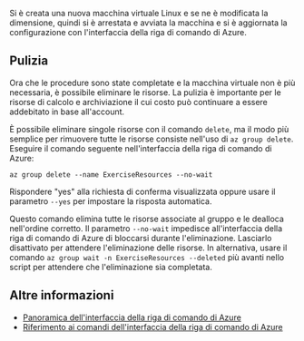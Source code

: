 Si è creata una nuova macchina virtuale Linux e se ne è modificata la dimensione, quindi si è arrestata e avviata la macchina e si è aggiornata la configurazione con l'interfaccia della riga di comando di Azure.

## <a name="cleanup"></a>Pulizia

Ora che le procedure sono state completate e la macchina virtuale non è più necessaria, è possibile eliminare le risorse. La pulizia è importante per le risorse di calcolo e archiviazione il cui costo può continuare a essere addebitato in base all'account. 

È possibile eliminare singole risorse con il comando `delete`, ma il modo più semplice per rimuovere tutte le risorse consiste nell'uso di `az group delete`. Eseguire il comando seguente nell'interfaccia della riga di comando di Azure:

```azurecli
az group delete --name ExerciseResources --no-wait
```

Rispondere "yes" alla richiesta di conferma visualizzata oppure usare il parametro `--yes` per impostare la risposta automatica.

Questo comando elimina tutte le risorse associate al gruppo e le dealloca nell'ordine corretto. Il parametro `--no-wait` impedisce all'interfaccia della riga di comando di Azure di bloccarsi durante l'eliminazione. Lasciarlo disattivato per attendere l'eliminazione delle risorse. In alternativa, usare il comando `az group wait -n ExerciseResources --deleted` più avanti nello script per attendere che l'eliminazione sia completata.


## <a name="further-reading"></a>Altre informazioni

* [Panoramica dell'interfaccia della riga di comando di Azure](https://docs.microsoft.com/cli/azure/?view=azure-cli-latest)
* [Riferimento ai comandi dell'interfaccia della riga di comando di Azure](https://docs.microsoft.com/cli/azure/reference-index?view=azure-cli-latest)
